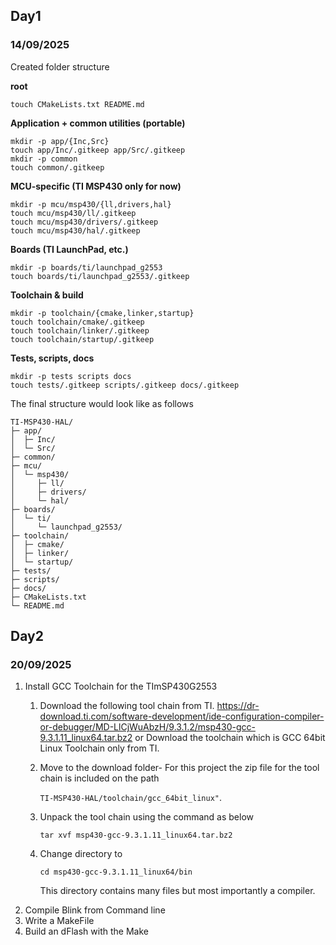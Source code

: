 ## Day1

### 14/09/2025
Created folder structure

**root**
```
touch CMakeLists.txt README.md
```
**Application + common utilities (portable)**
```
mkdir -p app/{Inc,Src}
touch app/Inc/.gitkeep app/Src/.gitkeep
mkdir -p common
touch common/.gitkeep
```
**MCU-specific (TI MSP430 only for now)**
```
mkdir -p mcu/msp430/{ll,drivers,hal}
touch mcu/msp430/ll/.gitkeep
touch mcu/msp430/drivers/.gitkeep
touch mcu/msp430/hal/.gitkeep
```
**Boards (TI LaunchPad, etc.)**
```
mkdir -p boards/ti/launchpad_g2553
touch boards/ti/launchpad_g2553/.gitkeep
```
**Toolchain & build**
```
mkdir -p toolchain/{cmake,linker,startup}
touch toolchain/cmake/.gitkeep
touch toolchain/linker/.gitkeep
touch toolchain/startup/.gitkeep
```
**Tests, scripts, docs**
```
mkdir -p tests scripts docs
touch tests/.gitkeep scripts/.gitkeep docs/.gitkeep
```
The final structure would look like as follows
```    
TI-MSP430-HAL/
├─ app/
│  ├─ Inc/
│  └─ Src/
├─ common/
├─ mcu/
│  └─ msp430/
│     ├─ ll/
│     ├─ drivers/
│     └─ hal/
├─ boards/
│  └─ ti/
│     └─ launchpad_g2553/
├─ toolchain/
│  ├─ cmake/
│  ├─ linker/
│  └─ startup/
├─ tests/
├─ scripts/
├─ docs/
├─ CMakeLists.txt
└─ README.md
```
## Day2
### 20/09/2025
1. Install GCC Toolchain for the TImSP430G2553
    1. Download the following tool chain from TI. https://dr-download.ti.com/software-development/ide-configuration-compiler-or-debugger/MD-LlCjWuAbzH/9.3.1.2/msp430-gcc-9.3.1.11_linux64.tar.bz2 or Download the toolchain which is GCC 64bit Linux Toolchain only from TI.
    2. Move to the download folder- For this project the zip file for the tool chain is included on the path 
    
        ```TI-MSP430-HAL/toolchain/gcc_64bit_linux"```.

    3. Unpack the tool chain using the command as below

        ``` tar xvf msp430-gcc-9.3.1.11_linux64.tar.bz2 ```

    4. Change directory to 

        ``` cd msp430-gcc-9.3.1.11_linux64/bin ```

        This directory contains many files but most importantly a compiler.
2. Compile Blink from Command line
3. Write a MakeFile
4. Build an dFlash with the Make

